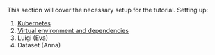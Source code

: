 This section will cover the necessary setup for the tutorial. Setting up:

1. [Kubernetes](https://github.com/falknerdominik/luigi_with_kubernetes_summary/blob/master/setup/01%20-%20Kubernetes/README.md)
2. [Virtual environment and dependencies](https://github.com/falknerdominik/luigi_with_kubernetes_summary/blob/master/setup/02%20-%20virtual%20environments/README.md)
3. Luigi (Eva)
4. Dataset (Anna)